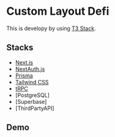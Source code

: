 # Custom Layout Defi

This is developy by using [T3 Stack](https://create.t3.gg/).

## Stacks

- [Next.js](https://nextjs.org)
- [NextAuth.js](https://next-auth.js.org)
- [Prisma](https://prisma.io)
- [Tailwind CSS](https://tailwindcss.com)
- [tRPC](https://trpc.io)
- [PostgreSQL]
- [Superbase]
- [ThirdPartyAPI]

## Demo


